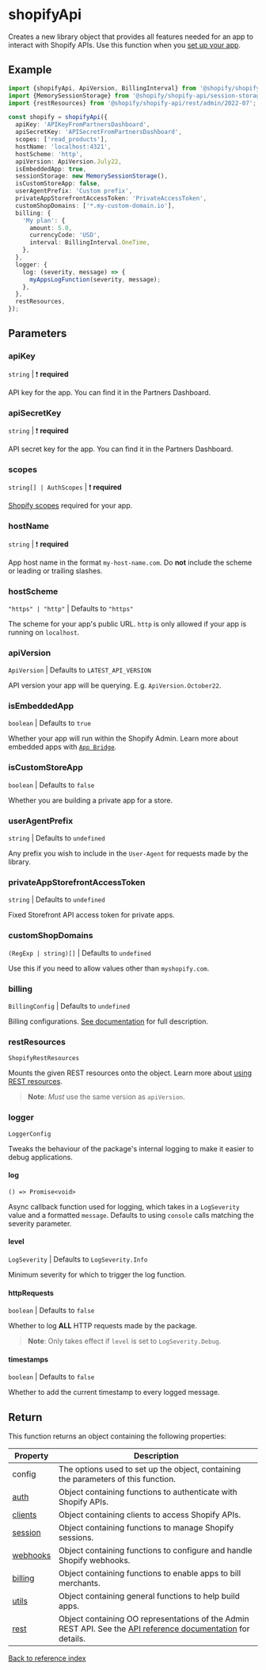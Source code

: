 # shopifyApi

Creates a new library object that provides all features needed for an app to interact with Shopify APIs.
Use this function when you [set up your app](../../README.md#getting-started).

## Example

```ts
import {shopifyApi, ApiVersion, BillingInterval} from '@shopify/shopify-api';
import {MemorySessionStorage} from '@shopify/shopify-api/session-storage/memory';
import {restResources} from '@shopify/shopify-api/rest/admin/2022-07';

const shopify = shopifyApi({
  apiKey: 'APIKeyFromPartnersDashboard',
  apiSecretKey: 'APISecretFromPartnersDashboard',
  scopes: ['read_products'],
  hostName: 'localhost:4321',
  hostScheme: 'http',
  apiVersion: ApiVersion.July22,
  isEmbeddedApp: true,
  sessionStorage: new MemorySessionStorage(),
  isCustomStoreApp: false,
  userAgentPrefix: 'Custom prefix',
  privateAppStorefrontAccessToken: 'PrivateAccessToken',
  customShopDomains: ['*.my-custom-domain.io'],
  billing: {
    'My plan': {
      amount: 5.0,
      currencyCode: 'USD',
      interval: BillingInterval.OneTime,
    },
  },
  logger: {
    log: (severity, message) => {
      myAppsLogFunction(severity, message);
    },
  },
  restResources,
});
```

## Parameters

### apiKey

`string` | :exclamation: **required**

API key for the app. You can find it in the Partners Dashboard.

### apiSecretKey

`string` | :exclamation: **required**

API secret key for the app. You can find it in the Partners Dashboard.

### scopes

`string[] | AuthScopes` | :exclamation: **required**

[Shopify scopes](https://shopify.dev/docs/api/usage/access-scopes) required for your app.

### hostName

`string` | :exclamation: **required**

App host name in the format `my-host-name.com`. Do **not** include the scheme or leading or trailing slashes.

### hostScheme

`"https" | "http"` | Defaults to `"https"`

The scheme for your app's public URL. `http` is only allowed if your app is running on `localhost`.

### apiVersion

`ApiVersion` | Defaults to `LATEST_API_VERSION`

API version your app will be querying. E.g. `ApiVersion.October22`.

### isEmbeddedApp

`boolean` | Defaults to `true`

Whether your app will run within the Shopify Admin. Learn more about embedded apps with [`App Bridge`](https://shopify.dev/docs/apps/tools/app-bridge/getting-started/app-setup).

### isCustomStoreApp

`boolean` | Defaults to `false`

Whether you are building a private app for a store.

### userAgentPrefix

`string` | Defaults to `undefined`

Any prefix you wish to include in the `User-Agent` for requests made by the library.

### privateAppStorefrontAccessToken

`string` | Defaults to `undefined`

Fixed Storefront API access token for private apps.

### customShopDomains

`(RegExp | string)[]` | Defaults to `undefined`

Use this if you need to allow values other than `myshopify.com`.

### billing

`BillingConfig` | Defaults to `undefined`

Billing configurations. [See documentation](../guides/billing.md) for full description.

### restResources

`ShopifyRestResources`

Mounts the given REST resources onto the object. Learn more about [using REST resources](../guides/rest-resources.md).

> **Note**: _Must_ use the same version as `apiVersion`.

### logger

`LoggerConfig`

Tweaks the behaviour of the package's internal logging to make it easier to debug applications.

#### log

`() => Promise<void>`

Async callback function used for logging, which takes in a `LogSeverity` value and a formatted `message`. Defaults to using `console` calls matching the severity parameter.

#### level

`LogSeverity` | Defaults to `LogSeverity.Info`

Minimum severity for which to trigger the log function.

#### httpRequests

`boolean` | Defaults to `false`

Whether to log **ALL** HTTP requests made by the package.

> **Note**: Only takes effect if `level` is set to `LogSeverity.Debug`.

#### timestamps

`boolean` | Defaults to `false`

Whether to add the current timestamp to every logged message.

## Return

This function returns an object containing the following properties:

| Property                            | Description                                                                                                                                             |
| ----------------------------------- | ------------------------------------------------------------------------------------------------------------------------------------------------------- |
| config                              | The options used to set up the object, containing the parameters of this function.                                                                      |
| [auth](./auth/README.md)            | Object containing functions to authenticate with Shopify APIs.                                                                                          |
| [clients](./clients/README.md)      | Object containing clients to access Shopify APIs.                                                                                                       |
| [session](./session/README.md)      | Object containing functions to manage Shopify sessions.                                                                                                 |
| [webhooks](./webhooks/README.md)    | Object containing functions to configure and handle Shopify webhooks.                                                                                   |
| [billing](./billing/README.md)      | Object containing functions to enable apps to bill merchants.                                                                                           |
| [utils](./utils/README.md)          | Object containing general functions to help build apps.                                                                                                 |
| [rest](../guides/rest-resources.md) | Object containing OO representations of the Admin REST API. See the [API reference documentation](https://shopify.dev/docs/api/admin-rest) for details. |

[Back to reference index](./README.md)
